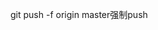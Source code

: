 <!--
 * @Description: 
 * @Author: aLittleMango
 * @Date: 2021-07-08 21:04:21
 * @LastEditTime: 2021-07-08 21:04:29
 * @FilePath: \PracticeOpenmp\README.MD
-->
git push -f origin master强制push